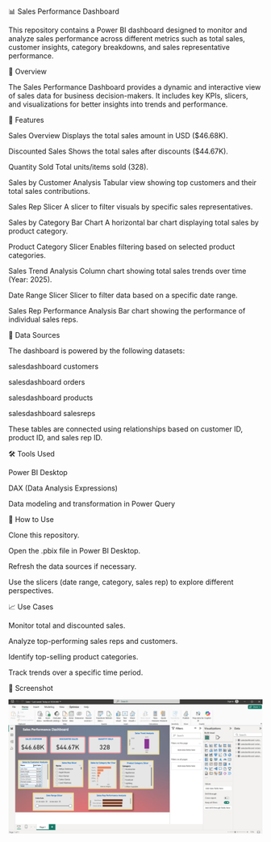 📊 Sales Performance Dashboard

This repository contains a Power BI dashboard designed to monitor and analyze sales performance across different metrics such as total sales, customer insights, category breakdowns, and sales representative performance.

🧾 Overview

The Sales Performance Dashboard provides a dynamic and interactive view of sales data for business decision-makers. It includes key KPIs, slicers, and visualizations for better insights into trends and performance.

🚀 Features

Sales Overview
Displays the total sales amount in USD ($46.68K).

Discounted Sales
Shows the total sales after discounts ($44.67K).

Quantity Sold
Total units/items sold (328).

Sales by Customer Analysis
Tabular view showing top customers and their total sales contributions.

Sales Rep Slicer
A slicer to filter visuals by specific sales representatives.

Sales by Category Bar Chart
A horizontal bar chart displaying total sales by product category.

Product Category Slicer
Enables filtering based on selected product categories.

Sales Trend Analysis
Column chart showing total sales trends over time (Year: 2025).

Date Range Slicer
Slicer to filter data based on a specific date range.

Sales Rep Performance Analysis
Bar chart showing the performance of individual sales reps.

📂 Data Sources

The dashboard is powered by the following datasets:

salesdashboard customers

salesdashboard orders

salesdashboard products

salesdashboard salesreps

These tables are connected using relationships based on customer ID, product ID, and sales rep ID.

🛠️ Tools Used

Power BI Desktop

DAX (Data Analysis Expressions)

Data modeling and transformation in Power Query

🧩 How to Use

Clone this repository.

Open the .pbix file in Power BI Desktop.

Refresh the data sources if necessary.

Use the slicers (date range, category, sales rep) to explore different perspectives.

📈 Use Cases

Monitor total and discounted sales.

Analyze top-performing sales reps and customers.

Identify top-selling product categories.

Track trends over a specific time period.

📸 Screenshot

![Dashboard](https://github.com/ge-studi/Sales_Insight_Dashboard/blob/main/dashboard.png?raw=true)



